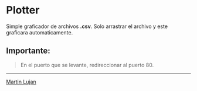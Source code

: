 # Plotter
Simple graficador de archivos **.csv**. Solo arrastrar el archivo y este graficara automaticamente.

## Importante:
> En el puerto que se levante, redireccionar al puerto 80.

---

[Martin Lujan](https://www.linkedin.com/in/martinlujan-/)